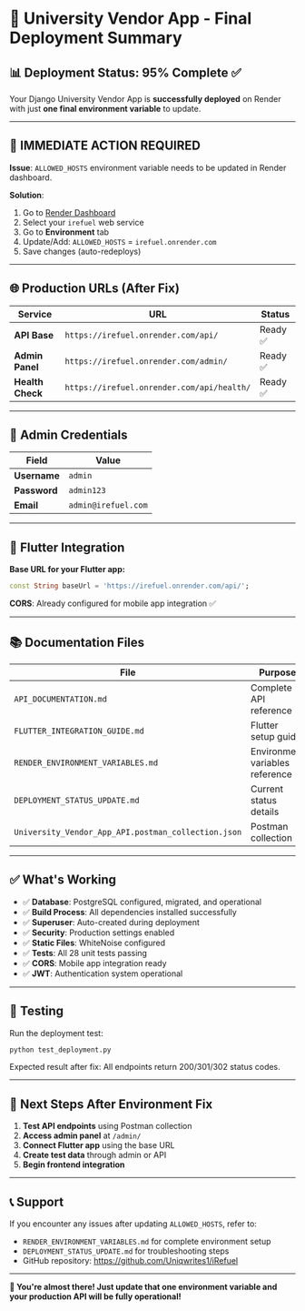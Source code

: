 # 🎯 University Vendor App - Final Deployment Summary

## 📊 Deployment Status: 95% Complete ✅

Your Django University Vendor App is **successfully deployed** on Render with just **one final environment variable** to update.

---

## 🔧 IMMEDIATE ACTION REQUIRED

**Issue**: `ALLOWED_HOSTS` environment variable needs to be updated in Render dashboard.

**Solution**: 
1. Go to [Render Dashboard](https://dashboard.render.com)
2. Select your `irefuel` web service
3. Go to **Environment** tab
4. Update/Add: `ALLOWED_HOSTS` = `irefuel.onrender.com`
5. Save changes (auto-redeploys)

---

## 🌐 Production URLs (After Fix)

| Service | URL | Status |
|---------|-----|--------|
| **API Base** | `https://irefuel.onrender.com/api/` | Ready ✅ |
| **Admin Panel** | `https://irefuel.onrender.com/admin/` | Ready ✅ |
| **Health Check** | `https://irefuel.onrender.com/api/health/` | Ready ✅ |

---

## 🔐 Admin Credentials

| Field | Value |
|-------|-------|
| **Username** | `admin` |
| **Password** | `admin123` |
| **Email** | `admin@irefuel.com` |

---

## 📱 Flutter Integration

**Base URL for your Flutter app:**
```dart
const String baseUrl = 'https://irefuel.onrender.com/api/';
```

**CORS**: Already configured for mobile app integration ✅

---

## 📚 Documentation Files

| File | Purpose |
|------|---------|
| `API_DOCUMENTATION.md` | Complete API reference |
| `FLUTTER_INTEGRATION_GUIDE.md` | Flutter setup guide |
| `RENDER_ENVIRONMENT_VARIABLES.md` | Environment variables reference |
| `DEPLOYMENT_STATUS_UPDATE.md` | Current status details |
| `University_Vendor_App_API.postman_collection.json` | Postman collection |

---

## ✅ What's Working

- ✅ **Database**: PostgreSQL configured, migrated, and operational
- ✅ **Build Process**: All dependencies installed successfully
- ✅ **Superuser**: Auto-created during deployment
- ✅ **Security**: Production settings enabled
- ✅ **Static Files**: WhiteNoise configured
- ✅ **Tests**: All 28 unit tests passing
- ✅ **CORS**: Mobile app integration ready
- ✅ **JWT**: Authentication system operational

---

## 🧪 Testing

Run the deployment test:
```bash
python test_deployment.py
```

Expected result after fix: All endpoints return 200/301/302 status codes.

---

## 🚀 Next Steps After Environment Fix

1. **Test API endpoints** using Postman collection
2. **Access admin panel** at `/admin/`
3. **Connect Flutter app** using the base URL
4. **Create test data** through admin or API
5. **Begin frontend integration**

---

## 📞 Support

If you encounter any issues after updating `ALLOWED_HOSTS`, refer to:
- `RENDER_ENVIRONMENT_VARIABLES.md` for complete environment setup
- `DEPLOYMENT_STATUS_UPDATE.md` for troubleshooting steps
- GitHub repository: https://github.com/Uniqwrites1/iRefuel

---

**🎉 You're almost there! Just update that one environment variable and your production API will be fully operational!**
